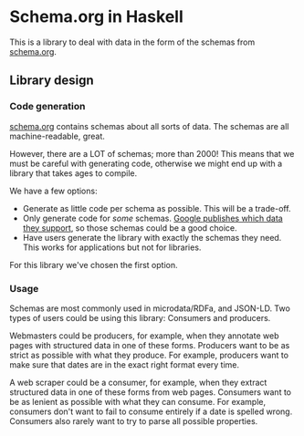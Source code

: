 # Schema.org in Haskell

This is a library to deal with data in the form of the schemas from [schema.org](https://schema.org).

## Library design

### Code generation

[schema.org](https://schema.org) contains schemas about all sorts of data.
The schemas are all machine-readable, great.

However, there are a LOT of schemas; more than 2000!
This means that we must be careful with generating code, otherwise we might end up with a library that takes ages to compile.

We have a few options:

* Generate as little code per schema as possible.
  This will be a trade-off.
* Only generate code for _some_ schemas.
  [Google publishes which data they support](https://developers.google.com/search/docs/appearance/structured-data/search-gallery), so those schemas could be a good choice.
* Have users generate the library with exactly the schemas they need.
  This works for applications but not for libraries.

For this library we've chosen the first option.

### Usage

Schemas are most commonly used in microdata/RDFa, and JSON-LD.
Two types of users could be using this library: Consumers and producers.

Webmasters could be producers, for example, when they annotate web pages with structured data in one of these forms.
Producers want to be as strict as possible with what they produce.
For example, producers want to make sure that dates are in the exact right format every time.

A web scraper could be a consumer, for example, when they extract structured data in one of these forms from web pages.
Consumers want to be as lenient as possible with what they can consume.
For example, consumers don't want to fail to consume entirely if a date is spelled wrong.
Consumers also rarely want to try to parse all possible properties.
